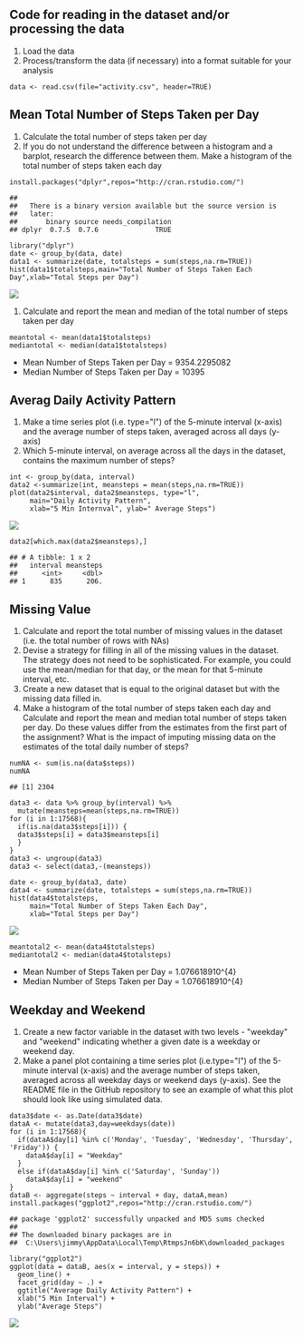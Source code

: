 Code for reading in the dataset and/or processing the data
----------------------------------------------------------

1.  Load the data
2.  Process/transform the data (if necessary) into a format suitable for
    your analysis

<!-- -->

    data <- read.csv(file="activity.csv", header=TRUE)

Mean Total Number of Steps Taken per Day
----------------------------------------

1.  Calculate the total number of steps taken per day
2.  If you do not understand the difference between a histogram and a
    barplot, research the difference between them. Make a histogram of
    the total number of steps taken each day

<!-- -->

    install.packages("dplyr",repos="http://cran.rstudio.com/")

    ## 
    ##   There is a binary version available but the source version is
    ##   later:
    ##       binary source needs_compilation
    ## dplyr  0.7.5  0.7.6              TRUE

    library("dplyr")
    date <- group_by(data, date)
    data1 <- summarize(date, totalsteps = sum(steps,na.rm=TRUE))
    hist(data1$totalsteps,main="Total Number of Steps Taken Each Day",xlab="Total Steps per Day")

![](PA1_template_files/figure-markdown_strict/unnamed-chunk-2-1.png)

1.  Calculate and report the mean and median of the total number of
    steps taken per day

<!-- -->

    meantotal <- mean(data1$totalsteps)
    mediantotal <- median(data1$totalsteps)

-   Mean Number of Steps Taken per Day = 9354.2295082
-   Median Number of Steps Taken per Day = 10395

Averag Daily Activity Pattern
-----------------------------

1.  Make a time series plot (i.e. type="l") of the 5-minute interval
    (x-axis) and the average number of steps taken, averaged across all
    days (y-axis)
2.  Which 5-minute interval, on average across all the days in the
    dataset, contains the maximum number of steps?

<!-- -->

    int <- group_by(data, interval)
    data2 <-summarize(int, meansteps = mean(steps,na.rm=TRUE))
    plot(data2$interval, data2$meansteps, type="l", 
         main="Daily Activity Pattern", 
         xlab="5 Min Internval", ylab=" Average Steps")

![](PA1_template_files/figure-markdown_strict/unnamed-chunk-4-1.png)

    data2[which.max(data2$meansteps),]

    ## # A tibble: 1 x 2
    ##   interval meansteps
    ##      <int>     <dbl>
    ## 1      835      206.

Missing Value
-------------

1.  Calculate and report the total number of missing values in the
    dataset (i.e. the total number of rows with NAs)
2.  Devise a strategy for filling in all of the missing values in the
    dataset. The strategy does not need to be sophisticated. For
    example, you could use the mean/median for that day, or the mean for
    that 5-minute interval, etc.
3.  Create a new dataset that is equal to the original dataset but with
    the missing data filled in.
4.  Make a histogram of the total number of steps taken each day and
    Calculate and report the mean and median total number of steps taken
    per day. Do these values differ from the estimates from the first
    part of the assignment? What is the impact of imputing missing data
    on the estimates of the total daily number of steps?

<!-- -->

    numNA <- sum(is.na(data$steps))
    numNA

    ## [1] 2304

    data3 <- data %>% group_by(interval) %>% 
      mutate(meansteps=mean(steps,na.rm=TRUE))
    for (i in 1:17568){
      if(is.na(data3$steps[i])) {
      data3$steps[i] = data3$meansteps[i]  
      }
    }
    data3 <- ungroup(data3)
    data3 <- select(data3,-(meansteps))

    date <- group_by(data3, date)
    data4 <- summarize(date, totalsteps = sum(steps,na.rm=TRUE))
    hist(data4$totalsteps, 
         main="Total Number of Steps Taken Each Day", 
         xlab="Total Steps per Day")

![](PA1_template_files/figure-markdown_strict/unnamed-chunk-5-1.png)

    meantotal2 <- mean(data4$totalsteps)
    mediantotal2 <- median(data4$totalsteps)

-   Mean Number of Steps Taken per Day = 1.076618910^{4}
-   Median Number of Steps Taken per Day = 1.076618910^{4}

Weekday and Weekend
-------------------

1.  Create a new factor variable in the dataset with two levels -
    "weekday" and "weekend" indicating whether a given date is a weekday
    or weekend day.
2.  Make a panel plot containing a time series plot (i.e.type="l") of
    the 5-minute interval (x-axis) and the average number of steps
    taken, averaged across all weekday days or weekend days (y-axis).
    See the README file in the GitHub repository to see an example of
    what this plot should look like using simulated data.

<!-- -->

    data3$date <- as.Date(data3$date)
    dataA <- mutate(data3,day=weekdays(date))
    for (i in 1:17568){
      if(dataA$day[i] %in% c('Monday', 'Tuesday', 'Wednesday', 'Thursday', 'Friday')) {
        dataA$day[i] = "Weekday"  
      }
      else if(dataA$day[i] %in% c('Saturday', 'Sunday'))
        dataA$day[i] = "weekend"
    }
    dataB <- aggregate(steps ~ interval + day, dataA,mean)
    install.packages("ggplot2",repos="http://cran.rstudio.com/")

    ## package 'ggplot2' successfully unpacked and MD5 sums checked
    ## 
    ## The downloaded binary packages are in
    ##  C:\Users\jimmy\AppData\Local\Temp\RtmpsJn6bK\downloaded_packages

    library("ggplot2")
    ggplot(data = dataB, aes(x = interval, y = steps)) + 
      geom_line() +
      facet_grid(day ~ .) +
      ggtitle("Average Daily Activity Pattern") +
      xlab("5 Min Interval") +
      ylab("Average Steps")

![](PA1_template_files/figure-markdown_strict/unnamed-chunk-6-1.png)
